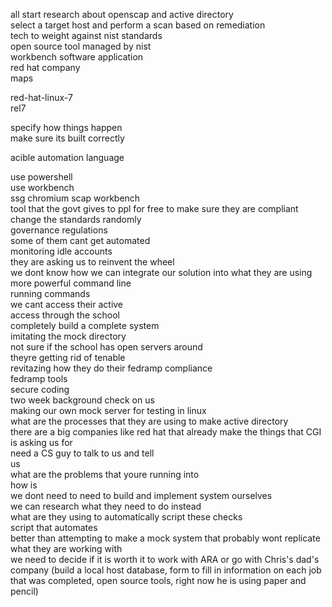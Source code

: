 all start research about openscap  and active directory  
select a target host and perform a scan based on remediation   
tech to weight against nist standards   
open source tool managed by nist  
workbench software application   
red hat company   
maps   
  
red-hat-linux-7   
rel7  

specify how things happen  
make sure its built correctly  

acible automation language  

use powershell  
use workbench  
ssg chromium scap workbench  
tool that the govt gives to ppl for free to make sure they are compliant   
change the standards randomly  
governance regulations  
some of them cant get automated  
monitoring idle accounts   
they are asking us to reinvent the wheel   
we dont know how we can integrate our solution into what they are using   
more powerful command line   
running commands   
we cant access their active   
access through the school   
completely build a complete system   
imitating the mock directory  
not sure if the school has open servers around  
theyre getting rid of tenable   
revitazing how they do their fedramp compliance   
fedramp tools   
secure coding   
two week background check on us   
making our own mock server for testing in linux   
what are the processes that they are using to make active directory  
there are a big companies like red hat that already make the things that   CGI is asking us for   
need a CS guy to talk to us and tell   
us   
what are the problems that youre running into   
how is   
we dont need to need to build and implement system ourselves   
we can research what they need to do instead  
what are they using to automatically script these checks   
script that automates   
better than attempting to make a mock system that probably wont replicate what they are working with   
we need to decide if it is worth it to work with ARA or go with Chris's dad's company (build a local host database, form to fill in information on each job that was completed, open source tools, right now he is using paper and pencil)  

